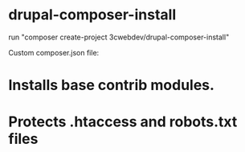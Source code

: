 # drupal-composer-install

run "composer create-project 3cwebdev/drupal-composer-install"

Custom composer.json file:

# Installs base contrib modules.
# Protects .htaccess and robots.txt files

